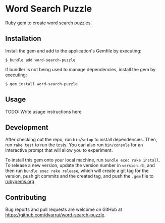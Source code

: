 # Word Search Puzzle

Ruby gem to create word search puzzles.

## Installation

Install the gem and add to the application's Gemfile by executing:

    $ bundle add word-search-puzzle

If bundler is not being used to manage dependencies, install the gem by executing:

    $ gem install word-search-puzzle

## Usage

TODO: Write usage instructions here


## Development

After checking out the repo, run `bin/setup` to install dependencies. Then, run `rake test` to run the tests. You can also run `bin/console` for an interactive prompt that will allow you to experiment.

To install this gem onto your local machine, run `bundle exec rake install`. To release a new version, update the version number in `version.rb`, and then run `bundle exec rake release`, which will create a git tag for the version, push git commits and the created tag, and push the `.gem` file to [rubygems.org](https://rubygems.org).

## Contributing

Bug reports and pull requests are welcome on GitHub at https://github.com/dvarrui/word-search-puzzle.

